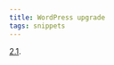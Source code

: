 ```yaml
---
title: WordPress upgrade
tags: snippets
---
```


[2.1](http://www.wincent.com/wiki/Upgrading_from_WordPress_2.0.7_to_2.1_using_Subversion).
